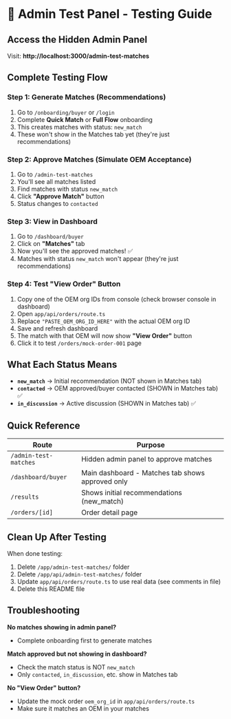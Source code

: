 # 🔧 Admin Test Panel - Testing Guide

## Access the Hidden Admin Panel

Visit: **http://localhost:3000/admin-test-matches**

## Complete Testing Flow

### Step 1: Generate Matches (Recommendations)

1. Go to `/onboarding/buyer` or `/login`
2. Complete **Quick Match** or **Full Flow** onboarding
3. This creates matches with status: `new_match`
4. These won't show in the Matches tab yet (they're just recommendations)

### Step 2: Approve Matches (Simulate OEM Acceptance)

1. Go to `/admin-test-matches`
2. You'll see all matches listed
3. Find matches with status `new_match`
4. Click **"Approve Match"** button
5. Status changes to `contacted`

### Step 3: View in Dashboard

1. Go to `/dashboard/buyer`
2. Click on **"Matches"** tab
3. Now you'll see the approved matches! ✅
4. Matches with status `new_match` won't appear (they're just recommendations)

### Step 4: Test "View Order" Button

1. Copy one of the OEM org IDs from console (check browser console in dashboard)
2. Open `app/api/orders/route.ts`
3. Replace `"PASTE_OEM_ORG_ID_HERE"` with the actual OEM org ID
4. Save and refresh dashboard
5. The match with that OEM will now show **"View Order"** button
6. Click it to test `/orders/mock-order-001` page

## What Each Status Means

- **`new_match`** → Initial recommendation (NOT shown in Matches tab)
- **`contacted`** → OEM approved/buyer contacted (SHOWN in Matches tab) ✅
- **`in_discussion`** → Active discussion (SHOWN in Matches tab) ✅

## Quick Reference

| Route                 | Purpose                                          |
| --------------------- | ------------------------------------------------ |
| `/admin-test-matches` | Hidden admin panel to approve matches            |
| `/dashboard/buyer`    | Main dashboard - Matches tab shows approved only |
| `/results`            | Shows initial recommendations (new_match)        |
| `/orders/[id]`        | Order detail page                                |

## Clean Up After Testing

When done testing:

1. Delete `/app/admin-test-matches/` folder
2. Delete `/app/api/admin-test-matches/` folder
3. Update `app/api/orders/route.ts` to use real data (see comments in file)
4. Delete this README file

## Troubleshooting

**No matches showing in admin panel?**

- Complete onboarding first to generate matches

**Match approved but not showing in dashboard?**

- Check the match status is NOT `new_match`
- Only `contacted`, `in_discussion`, etc. show in Matches tab

**No "View Order" button?**

- Update the mock order `oem_org_id` in `app/api/orders/route.ts`
- Make sure it matches an OEM in your matches
